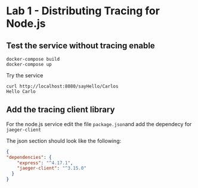 # Lab 1 - Distributing Tracing for Node.js


## Test the service without tracing enable

```
docker-compose build
docker-compose up
```

Try the service
```
curl http://localhost:8080/sayHello/Carlos
Hello Carlo
```

## Add the tracing client library

For the node.js service edit the file `package.json`and add the dependecy for `jaeger-client`

The json section should look like the following:
```json
{
"dependencies": {
    "express": "^4.17.1",
    "jaeger-client": "^3.15.0"
  }
}
```
